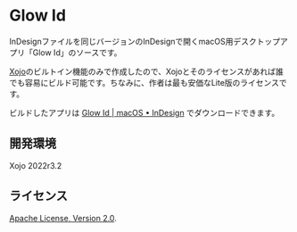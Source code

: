 # Glow Id

InDesignファイルを同じバージョンのInDesignで開くmacOS用デスクトップアプリ「Glow Id」のソースです。

[Xojo](https://www.xojo.com/)のビルトイン機能のみで作成したので、Xojoとそのライセンスがあれば誰でも容易にビルド可能です。ちなみに、作者は最も安価なLite版のライセンスです。

ビルドしたアプリは [Glow Id | macOS • InDesign](https://tama-san.com/glee-glow-id/) でダウンロードできます。

## 開発環境
Xojo 2022r3.2

## ライセンス
 [Apache License, Version 2.0](http://www.apache.org/licenses/LICENSE-2.0).